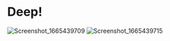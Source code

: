 # Deep!
![Screenshot_1665439709](https://user-images.githubusercontent.com/101435548/202066114-97631466-692d-4f79-b4cb-f6ea5f558703.png)
![Screenshot_1665439715](https://user-images.githubusercontent.com/101435548/202066192-d6fc9937-acf6-44e4-8e1f-e3e9e590349e.png)
